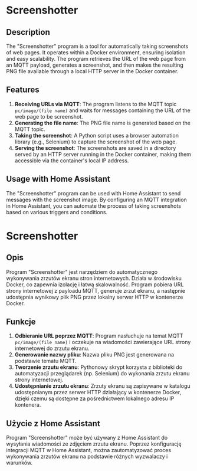 # Screenshotter

## Description
The "Screenshotter" program is a tool for automatically taking screenshots of web pages. It operates within a Docker environment, ensuring isolation and easy scalability. The program retrieves the URL of the web page from an MQTT payload, generates a screenshot, and then makes the resulting PNG file available through a local HTTP server in the Docker container.

## Features
1. **Receiving URLs via MQTT**: The program listens to the MQTT topic `pc/image/(file name)` and waits for messages containing the URL of the web page to be screenshot.
2. **Generating the file name**: The PNG file name is generated based on the MQTT topic.
3. **Taking the screenshot**: A Python script uses a browser automation library (e.g., Selenium) to capture the screenshot of the web page.
4. **Serving the screenshot**: The screenshots are saved in a directory served by an HTTP server running in the Docker container, making them accessible via the container's local IP address.

## Usage with Home Assistant
The "Screenshotter" program can be used with Home Assistant to send messages with the screenshot image. By configuring an MQTT integration in Home Assistant, you can automate the process of taking screenshots based on various triggers and conditions.

# Screenshotter

## Opis
Program "Screenshotter" jest narzędziem do automatycznego wykonywania zrzutów ekranu stron internetowych. Działa w środowisku Docker, co zapewnia izolację i łatwą skalowalność. Program pobiera URL strony internetowej z payloadu MQTT, generuje zrzut ekranu, a następnie udostępnia wynikowy plik PNG przez lokalny serwer HTTP w kontenerze Docker.

## Funkcje
1. **Odbieranie URL poprzez MQTT**: Program nasłuchuje na temat MQTT `pc/image/(file name)` i oczekuje na wiadomości zawierające URL strony internetowej do zrzutu ekranu.
2. **Generowanie nazwy pliku**: Nazwa pliku PNG jest generowana na podstawie tematu MQTT.
3. **Tworzenie zrzutu ekranu**: Pythonowy skrypt korzysta z biblioteki do automatyzacji przeglądarek (np. Selenium) do wykonania zrzutu ekranu strony internetowej.
4. **Udostępnianie zrzutu ekranu**: Zrzuty ekranu są zapisywane w katalogu udostępnianym przez serwer HTTP działający w kontenerze Docker, dzięki czemu są dostępne za pośrednictwem lokalnego adresu IP kontenera.

## Użycie z Home Assistant
Program "Screenshotter" może być używany z Home Assistant do wysyłania wiadomości ze zdjęciem zrzutu ekranu. Poprzez konfigurację integracji MQTT w Home Assistant, można zautomatyzować proces wykonywania zrzutów ekranu na podstawie różnych wyzwalaczy i warunków.
